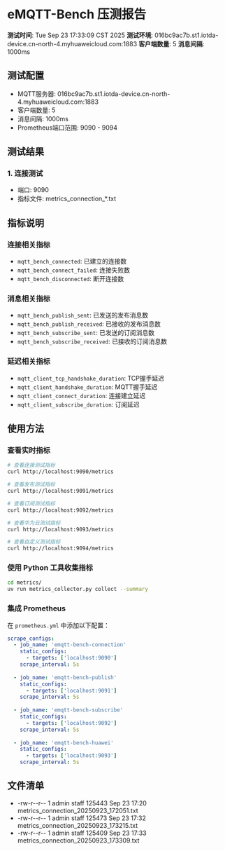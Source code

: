 # eMQTT-Bench 压测报告

**测试时间**: Tue Sep 23 17:33:09 CST 2025
**测试环境**: 016bc9ac7b.st1.iotda-device.cn-north-4.myhuaweicloud.com:1883
**客户端数量**: 5
**消息间隔**: 1000ms

## 测试配置

- MQTT服务器: 016bc9ac7b.st1.iotda-device.cn-north-4.myhuaweicloud.com:1883
- 客户端数量: 5
- 消息间隔: 1000ms
- Prometheus端口范围: 9090 - 9094

## 测试结果

### 1. 连接测试
- 端口: 9090
- 指标文件: metrics_connection_*.txt

## 指标说明

### 连接相关指标
- `mqtt_bench_connected`: 已建立的连接数
- `mqtt_bench_connect_failed`: 连接失败数
- `mqtt_bench_disconnected`: 断开连接数

### 消息相关指标
- `mqtt_bench_publish_sent`: 已发送的发布消息数
- `mqtt_bench_publish_received`: 已接收的发布消息数
- `mqtt_bench_subscribe_sent`: 已发送的订阅消息数
- `mqtt_bench_subscribe_received`: 已接收的订阅消息数

### 延迟相关指标
- `mqtt_client_tcp_handshake_duration`: TCP握手延迟
- `mqtt_client_handshake_duration`: MQTT握手延迟
- `mqtt_client_connect_duration`: 连接建立延迟
- `mqtt_client_subscribe_duration`: 订阅延迟

## 使用方法

### 查看实时指标
```bash
# 查看连接测试指标
curl http://localhost:9090/metrics

# 查看发布测试指标
curl http://localhost:9091/metrics

# 查看订阅测试指标
curl http://localhost:9092/metrics

# 查看华为云测试指标
curl http://localhost:9093/metrics

# 查看自定义测试指标
curl http://localhost:9094/metrics
```

### 使用 Python 工具收集指标
```bash
cd metrics/
uv run metrics_collector.py collect --summary
```

### 集成 Prometheus
在 `prometheus.yml` 中添加以下配置：

```yaml
scrape_configs:
  - job_name: 'emqtt-bench-connection'
    static_configs:
      - targets: ['localhost:9090']
    scrape_interval: 5s
    
  - job_name: 'emqtt-bench-publish'
    static_configs:
      - targets: ['localhost:9091']
    scrape_interval: 5s
    
  - job_name: 'emqtt-bench-subscribe'
    static_configs:
      - targets: ['localhost:9092']
    scrape_interval: 5s
    
  - job_name: 'emqtt-bench-huawei'
    static_configs:
      - targets: ['localhost:9093']
    scrape_interval: 5s
```

## 文件清单

- -rw-r--r--  1 admin  staff  125443 Sep 23 17:20 metrics_connection_20250923_172051.txt
- -rw-r--r--  1 admin  staff  125473 Sep 23 17:32 metrics_connection_20250923_173215.txt
- -rw-r--r--  1 admin  staff  125409 Sep 23 17:33 metrics_connection_20250923_173309.txt

